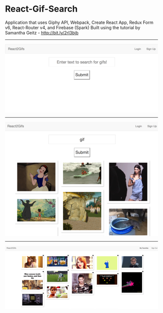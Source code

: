 # React-Gif-Search
Application that uses Giphy API, Webpack, Create React App, Redux Form v6, React-Router v4, and Firebase (Spark)
Built using the tutorial by Samantha Geitz - http://bit.ly/2rI3bjb

<hr>


![Alt text](ScreenShot2.png?raw=true "ScreenShot2.png")


<hr>


![Alt text](ScreenShot3.png?raw=true "ScreenShot3.png")


<hr>


![Alt text](ScreenShot1.png?raw=true "ScreenShot1.png")

